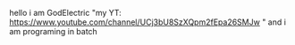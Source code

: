 hello i am GodElectric "my YT: https://www.youtube.com/channel/UCj3bU8SzXQpm2fEpa26SMJw "
and i am programing in batch

